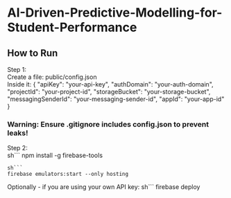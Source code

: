 # AI-Driven-Predictive-Modelling-for-Student-Performance

## How to Run
Step 1:   
Create a file: public/config.json   
Inside it:
{
    "apiKey": "your-api-key",
    "authDomain": "your-auth-domain",
    "projectId": "your-project-id",
    "storageBucket": "your-storage-bucket",
    "messagingSenderId": "your-messaging-sender-id",
    "appId": "your-app-id"
}   

### Warning: Ensure .gitignore includes config.json to prevent leaks!

Step 2:   
sh```
npm install -g firebase-tools
```
sh```
firebase emulators:start --only hosting
```

Optionally - if you are using your own API key:
sh```
firebase deploy
```
